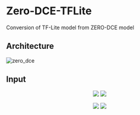 # Zero-DCE-TFLite
Conversion of TF-Lite model from ZERO-DCE model

## Architecture

![zero_dce](https://user-images.githubusercontent.com/41967348/136263809-81913413-a80d-46c3-aae7-c2633b471ec6.png)

## Input

<p align="center">
  <img src="https://user-images.githubusercontent.com/41967348/136264893-b2593241-e556-4e1d-b64f-56f00216b29e.png">
  <img src="https://user-images.githubusercontent.com/41967348/136264907-5a65176a-1738-48ca-8650-99e5af1f14bc.png">
</p>

<p align="center">
  <img src="https://user-images.githubusercontent.com/41967348/136265057-0553da45-ab17-4eac-bef1-c3a616271e24.png">
  <img src="https://user-images.githubusercontent.com/41967348/136265071-194382e5-2607-4a29-b834-f5aa365625b5.png">
</p>
